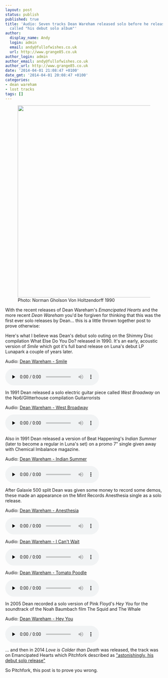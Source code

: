 ```yaml
---
layout: post
status: publish
published: true
title: 'Audio: Seven tracks Dean Wareham released solo before he released what Pitchfork
  called "his debut solo album"'
author:
  display_name: Andy
  login: admin
  email: andy@fullofwishes.co.uk
  url: http://www.grange85.co.uk
author_login: admin
author_email: andy@fullofwishes.co.uk
author_url: http://www.grange85.co.uk
date: '2014-04-01 21:08:47 +0100'
date_gmt: '2014-04-01 20:08:47 +0100'
categories:
- dean wareham
- lost tracks
tags: []
---
```

<p><figure class="caption aligncenter"><img src="https://media.fullofwishes.co.uk/01-galaxie_500/pictures/dean_wareham_tiom.jpg" width="612" height="612" class /><figcaption class="caption-text"> Photo: Norman Gholson Von Holtzendorff 1990</figcaption></figure>
<p>With the recent releases of Dean Wareham's <em>Emancipated Hearts</em> and the more recent <em>Dean Wareham</em> you'd be forgiven for thinking that this was the first ever solo releases by Dean... this is a little thrown together post to prove otherwise:</p>
<p>Here's what I believe was Dean's debut solo outing on the Shimmy Disc compilation What Else Do You Do? released in 1990. It's an early, acoustic version of <em>Smile</em> which got it's full band release on Luna's debut LP Lunapark a couple of years later.</p>

<div class="well"><p class="audio">Audio: <a href="https://media.fullofwishes.co.uk/05-dean_wareham/audio/dean-wareham-smile-what-else-do-you-do.mp3">Dean Wareham - Smile</a></p><audio controls="controls" preload="none" src="https://media.fullofwishes.co.uk/05-dean_wareham/audio/dean-wareham-smile-what-else-do-you-do.mp3"></audio></div>

<p>In 1991 Dean released a solo electric guitar piece called <em>West Broadway</em> on the No6/Glitterhouse compilation Guitarrorists</p>

<div class="well"><p class="audio">Audio: <a href="https://media.fullofwishes.co.uk/05-dean_wareham/audio/dean-wareham-west-broadway-guitarrorists.mp3">Dean Wareham - West Broadway</a></p><audio controls="controls" preload="none" src="https://media.fullofwishes.co.uk/05-dean_wareham/audio/dean-wareham-west-broadway-guitarrorists.mp3"></audio></div>

<p>Also in 1991 Dean released a version of Beat Happening's <em>Indian Summer</em> (later to become a regular in Luna's set) on a promo 7" single given away with Chemical Imbalance magazine.</p>

<div class="well"><p class="audio">Audio: <a href="https://media.fullofwishes.co.uk/05-dean_wareham/audio/dean-wareham-indian-summer-chemical-imbalance.mp3">Dean Wareham - Indian Summer</a></p><audio controls="controls" preload="none" src="https://media.fullofwishes.co.uk/05-dean_wareham/audio/dean-wareham-indian-summer-chemical-imbalance.mp3"></audio></div>

<p>After Galaxie 500 split Dean was given some money to record some demos, these made an appearance on the Mint Records Anesthesia single as a solo release.</p>

<div class="well"><p class="audio">Audio: <a href="https://media.fullofwishes.co.uk/05-dean_wareham/audio/dean-wareham-anaesthesia-mint-humbucker.mp3">Dean Wareham - Anesthesia</a></p><audio controls="controls" preload="none" src="https://media.fullofwishes.co.uk/05-dean_wareham/audio/dean-wareham-anaesthesia-mint-humbucker.mp3"></audio></div>


<div class="well"><p class="audio">Audio: <a href="https://media.fullofwishes.co.uk/05-dean_wareham/audio/dean-wareham-i-cant-wait-speed-dating.mp3">Dean Wareham - I Can't Wait</a></p><audio controls="controls" preload="none" src="https://media.fullofwishes.co.uk/05-dean_wareham/audio/dean-wareham-i-cant-wait-speed-dating.mp3"></audio></div>


<div class="well"><p class="audio">Audio: <a href="https://media.fullofwishes.co.uk/05-dean_wareham/audio/dean-wareham-tomato-poodle-mint-humbucker.mp3">Dean Wareham - Tomato Poodle</a></p><audio controls="controls" preload="none" src="https://media.fullofwishes.co.uk/05-dean_wareham/audio/dean-wareham-tomato-poodle-mint-humbucker.mp3"></audio></div>

<p>In 2005 Dean recorded a solo version of Pink Floyd's <em>Hey You</em> for the soundtrack of the Noah Baumbach film The Squid and The Whale</p>

<div class="well"><p class="audio">Audio: <a href="https://media.fullofwishes.co.uk/05-dean_wareham/audio/dean-wareham-hey-you-the-squid-and-the-whale.mp3">Dean Wareham - Hey You</a></p><audio controls="controls" preload="none" src="https://media.fullofwishes.co.uk/05-dean_wareham/audio/dean-wareham-hey-you-the-squid-and-the-whale.mp3"></audio></div>

<p>... and then in 2014 <em>Love is Colder than Death</em> was released, the track was on Emancipated Hearts which Pitchfork described as <a href="http://pitchfork.com/reviews/albums/18636-dean-wareham-emancipated-hearts-ep/">"astonishingly, his debut solo release"</a></p>
<p>So Pitchfork, this post is to prove you wrong.</p>
